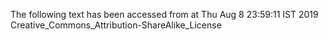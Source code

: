 The following text has been accessed from at Thu Aug 8 23:59:11 IST 2019
Creative_Commons_Attribution-ShareAlike_License

